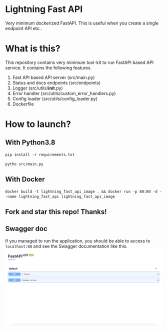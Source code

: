 # Lightning Fast API
Very minimum dockerized FastAPI. This is useful when you create a single endpoint API etc..


# What is this?
This repository contains very minimum tool-kit to run FastAPI based API service.
It contains the following features.

1. Fast API based API server (src/main.py)
2. Status and docs endpoints (src/endpoints)
2. Logger (src/utils/__init__.py)
3. Error handler (src/utils/custom_error_handlers.py)
4. Config loader (src/utils/config_loader.py)
5. Dockerfile

# How to launch?

## With Python3.8
```
pip install -r requirements.txt
```

```
pytho src/main.py
```

## With Docker
```
docker build -t lightning_fast_api_image . && docker run -p 80:80 -d --name lightning_fast_api lightning_fast_api_image 
```


## Fork and star this repo! Thanks!


## Swagger doc
If you managed to run the application, you should be able to access to `localhost:80` and see the Swagger documentation like this.
![alt text](docs/swagger.png "Swagger")